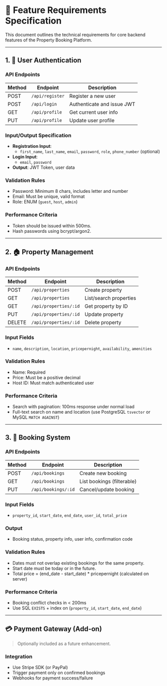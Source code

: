 # 📘 Feature Requirements Specification

This document outlines the technical requirements for core backend features of the Property Booking Platform.

---

## 1. 🔐 User Authentication

### API Endpoints

| Method | Endpoint        | Description           |
|--------|------------------|-----------------------|
| POST   | `/api/register` | Register a new user   |
| POST   | `/api/login`    | Authenticate and issue JWT |
| GET    | `/api/profile`  | Get current user info |
| PUT    | `/api/profile`  | Update user profile   |

### Input/Output Specification

- **Registration Input**:
  - `first_name`, `last_name`, `email`, `password`, `role`, `phone_number` (optional)
- **Login Input**:
  - `email`, `password`
- **Output**: JWT Token, user data

### Validation Rules

- Password: Minimum 8 chars, includes letter and number
- Email: Must be unique, valid format
- Role: ENUM (`guest`, `host`, `admin`)

### Performance Criteria

- Token should be issued within 500ms.
- Hash passwords using bcrypt/argon2.

---

## 2. 🏠 Property Management

### API Endpoints

| Method | Endpoint                 | Description               |
|--------|---------------------------|---------------------------|
| POST   | `/api/properties`        | Create property           |
| GET    | `/api/properties`        | List/search properties    |
| GET    | `/api/properties/:id`    | Get property by ID        |
| PUT    | `/api/properties/:id`    | Update property           |
| DELETE | `/api/properties/:id`    | Delete property           |

### Input Fields

- `name`, `description`, `location`, `pricepernight`, `availability`, `amenities`

### Validation Rules

- Name: Required
- Price: Must be a positive decimal
- Host ID: Must match authenticated user

### Performance Criteria

- Search with pagination: 100ms response under normal load
- Full-text search on name and location (use PostgreSQL `tsvector` or MySQL `MATCH AGAINST`)

---

## 3. 📅 Booking System

### API Endpoints

| Method | Endpoint             | Description            |
|--------|-----------------------|------------------------|
| POST   | `/api/bookings`     | Create new booking     |
| GET    | `/api/bookings`     | List bookings (filterable) |
| PUT    | `/api/bookings/:id` | Cancel/update booking  |

### Input Fields

- `property_id`, `start_date`, `end_date`, `user_id`, `total_price`

### Output

- Booking status, property info, user info, confirmation code

### Validation Rules

- Dates must not overlap existing bookings for the same property.
- Start date must be today or in the future.
- Total price = (end_date - start_date) * pricepernight (calculated on server)

### Performance Criteria

- Booking conflict checks in < 200ms
- Use SQL `EXISTS` + index on (`property_id`, `start_date`, `end_date`)

---

## 💳 Payment Gateway (Add-on)

> Optionally included as a future enhancement.

### Integration

- Use Stripe SDK (or PayPal)
- Trigger payment only on confirmed bookings
- Webhooks for payment success/failure
